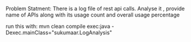 Problem Statment:
There is a log file of rest api calls. Analyse it , provide name of APIs along with its usage count and overall usage percentage

run this with:
mvn clean compile exec:java -Dexec.mainClass="sukumaar.LogAnalysis"
